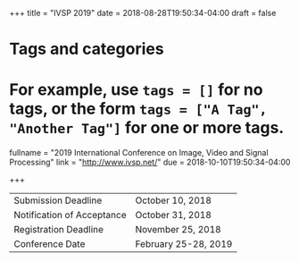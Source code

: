+++
title = "IVSP 2019"
date = 2018-08-28T19:50:34-04:00
draft = false

# Tags and categories
# For example, use `tags = []` for no tags, or the form `tags = ["A Tag", "Another Tag"]` for one or more tags.

fullname = "2019 International Conference on Image, Video and Signal Processing"
link = "http://www.ivsp.net/"
due =  2018-10-10T19:50:34-04:00

+++

| | |
|---|---|
|Submission Deadline|	October 10, 2018|
|Notification of Acceptance	|October 31, 2018|
|Registration Deadline	|November 25, 2018|
|Conference Date	|February 25-28, 2019|